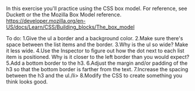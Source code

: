 In this exercise you'll practice using the CSS box model. For reference, see Duckett or the the Mozilla Box Model reference. https://developer.mozilla.org/en-US/docs/Learn/CSS/Building_blocks/The_box_model

To do:
1.Give the ul a border and a background color.
2.Make sure there's space between the list items and the border.
3.Why is the ul so wide? Make it less wide.
4.Use the Inspector to figure out how the dot next to each list item is positioned. Why is it closer to the left border than you would expect?
5.Add a bottom border to the h3.
6.Adjust the margin and/or padding of the h3 so that the bottom border is farther from the text.
7.Increase the spacing between the h3 and the ul./li>
8.Modify the CSS to create something you think looks good.
